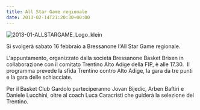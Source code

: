 ```yaml
---
title: All Star Game regionale
date: 2013-02-14T21:20:30+00:00
---
```

![2013-01-ALLSTARGAME_Logo_klein](http://www.basketgardolo.it/wp-content/uploads/2013/02/2013-01-ALLSTARGAME_Logo_klein.jpg)

Si svolgerà sabato 16 febbraio a Bressanone l'All Star Game regionale.

L'appuntamento, organizzato dalla societá Bressanone Basket Brixen in collaborazione con il comitato Trentino Alto Adige della FIP, è alle 17.30.  Il programma prevede la sfida Trentino contro Alto Adige, la gara da tre punti e la gara delle schiacciate.

Per il Basket Club Gardolo parteciperanno Jovan Bijedic, Arben Baftiri e Daniele Lucchini, oltre al coach Luca Caracristi che guiderà la selezione del Trentino.
